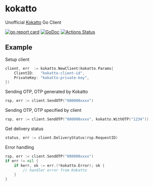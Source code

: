 # kokatto

Unofficial [Kokatto](https://www.kokatto.com) Go Client

[![go report card](https://goreportcard.com/badge/github.com/sampingantech/kokatto "go report card")](https://goreportcard.com/report/github.com/sampingantech/kokatto)
[![GoDoc](https://godoc.org/github.com/sampingantech/kokatto?status.svg)](https://godoc.org/github.com/sampingantech/kokatto)
[![Actions Status](https://github.com/sampingantech/kokatto/workflows/Go/badge.svg)](https://github.com/sampingantech/kokatto/actions)

## Example

Setup client

```go
client, err  := kokatto.NewClient(kokatto.Params{
    ClientID:   "kokatto-client-id",
    PrivateKey: "kokatto-private-key",
})
```

Sending OTP, OTP generated by Kokatto
```go
rsp, err := client.SendOTP("080000xxxx")
```

Sending OTP, OTP specified by client
```go
rsp, err := client.SendOTP("080000xxxx", kokatto.WithOTP("1234"))
```

Get delivery status
```go
status, err := client.DeliveryStatus(rsp.RequestID)
```

Error handling
```go
rsp, err := client.SendOTP("080000xxxx")
if err != nil {
    if kerr, ok := err.(*kokatto.Error); ok {
        // handler error from Kokatto
    }
}
```
